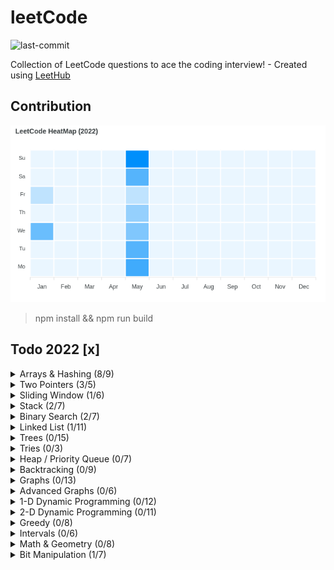 # leetCode
![last-commit](https://img.shields.io/github/last-commit/tinoschroeter/leetCode.svg?style=flat)

Collection of LeetCode questions to ace the coding interview! - Created using [LeetHub](https://github.com/QasimWani/LeetHub)

## Contribution 

![heatmap](https://raw.githubusercontent.com/tinoschroeter/leetCode/master/heatmap.png)

> npm install && npm run build

## Todo 2022 [x]

<details>
  <summary>Arrays & Hashing (8/9)</summary>
  </br>

  | Status |                            Problem                                      | Difficulty |         Video Solution                |
  |--------|:-----------------------------------------------------------------------:|------------|:-------------------------------------:|
  |   [X]  | [Contains Duplicate](https://leetcode.com/problems/contains-duplicate/) |  (Easy)    | [video](https://youtu.be/3OamzN90kPg) |
  |   [x]  | [Valid Anagram](https://leetcode.com/problems/valid-anagram/)           |  (Easy)    | [video](https://youtu.be/9UtInBqnCgA) |
  |   [x]  | [Two Sum](https://leetcode.com/problems/two-sum/)                       |  (Easy)    | [video](https://youtu.be/KLlXCFG5TnA) |
  |   [x]  | [Group Anagrams](https://leetcode.com/problems/group-anagrams/)         |  (Medium)  | [video](https://youtu.be/vzdNOK2oB2E) |
  |   [x]  | [Top K Frequent Elements](https://leetcode.com/problems/top-k-frequent-elements/) |(Medium)| [video](https://youtu.be/YPTqKIgVk-k)|
  |   [x]  | [Product of Array Except Self](https://leetcode.com/problems/product-of-array-except-self/)| (Medium)  | [video](https://youtu.be/bNvIQI2wAjk)| 
  |   [ ]  | [Valid Sudoku](https://leetcode.com/problems/valid-sudoku/)             |  (Medium)  | [video](https://youtu.be/TjFXEUCMqI8) |
  |   [x]  | [Encode and Decode Strings](https://www.lintcode.com/problem/659/)      |  (Medium)  | [video](https://youtu.be/B1k_sxOSgv8) |
  |   [x]  | [Longest Consecutive Sequence](https://leetcode.com/problems/longest-consecutive-sequence/)|(Medium)|[video](https://youtu.be/P6RZZMu_maU)|
</details>


<details>
  <summary>Two Pointers (3/5)</summary>
  </br>
  | Status |                            Problem                                      | Difficulty |         Video Solution                |
  |--------|:-----------------------------------------------------------------------:|------------|:-------------------------------------:|


</details>

<details>
  <summary>Sliding Window (1/6)</summary>
  </br>
  | Status |                            Problem                                      | Difficulty |         Video Solution                |
  |--------|:-----------------------------------------------------------------------:|------------|:-------------------------------------:|


</details>

<details>
  <summary>Stack (2/7)</summary>
  </br>
  | Status |                            Problem                                      | Difficulty |         Video Solution                |
  |--------|:-----------------------------------------------------------------------:|------------|:-------------------------------------:|


</details>

<details>
  <summary>Binary Search (2/7)</summary>
  </br>
  | Status |                            Problem                                      | Difficulty |         Video Solution                |
  |--------|:-----------------------------------------------------------------------:|------------|:-------------------------------------:|


</details>

<details>
  <summary>Linked List (1/11)</summary>
  </br>
  | Status |                            Problem                                      | Difficulty |         Video Solution                |
  |--------|:-----------------------------------------------------------------------:|------------|:-------------------------------------:|


</details>

<details>
  <summary>Trees (0/15)</summary>
  </br>
  | Status |                            Problem                                      | Difficulty |         Video Solution                |
  |--------|:-----------------------------------------------------------------------:|------------|:-------------------------------------:|


</details>

<details>
  <summary>Tries (0/3)</summary>
  </br>
  | Status |                            Problem                                      | Difficulty |         Video Solution                |
  |--------|:-----------------------------------------------------------------------:|------------|:-------------------------------------:|


</details>


<details>
  <summary>Heap / Priority Queue (0/7)</summary>
  </br>
  | Status |                            Problem                                      | Difficulty |         Video Solution                |
  |--------|:-----------------------------------------------------------------------:|------------|:-------------------------------------:|


</details>

<details>
  <summary>Backtracking (0/9)</summary>
  </br>
  | Status |                            Problem                                      | Difficulty |         Video Solution                |
  |--------|:-----------------------------------------------------------------------:|------------|:-------------------------------------:|


</details>

<details>
  <summary>Graphs (0/13)</summary>
  </br>
  | Status |                            Problem                                      | Difficulty |         Video Solution                |
  |--------|:-----------------------------------------------------------------------:|------------|:-------------------------------------:|


</details>

<details>
  <summary>Advanced Graphs (0/6)</summary>
  </br>
  | Status |                            Problem                                      | Difficulty |         Video Solution                |
  |--------|:-----------------------------------------------------------------------:|------------|:-------------------------------------:|


</details>

<details>
  <summary>1-D Dynamic Programming (0/12)</summary>
  </br>
  | Status |                            Problem                                      | Difficulty |         Video Solution                |
  |--------|:-----------------------------------------------------------------------:|------------|:-------------------------------------:|


</details>

<details>
  <summary>2-D Dynamic Programming (0/11)</summary>
  </br>
  | Status |                            Problem                                      | Difficulty |         Video Solution                |
  |--------|:-----------------------------------------------------------------------:|------------|:-------------------------------------:|


</details>

<details>
  <summary>Greedy (0/8)</summary>
  </br>
  | Status |                            Problem                                      | Difficulty |         Video Solution                |
  |--------|:-----------------------------------------------------------------------:|------------|:-------------------------------------:|


</details>

<details>
  <summary>Intervals (0/6)</summary>
  </br>
  | Status |                            Problem                                      | Difficulty |         Video Solution                |
  |--------|:-----------------------------------------------------------------------:|------------|:-------------------------------------:|


</details>

<details>
  <summary>Math & Geometry (0/8)</summary>
  </br>
  | Status |                            Problem                                      | Difficulty |         Video Solution                |
  |--------|:-----------------------------------------------------------------------:|------------|:-------------------------------------:|


</details>

<details>
  <summary>Bit Manipulation (1/7)</summary>
  </br>
  | Status |                            Problem                                      | Difficulty |         Video Solution                |
  |--------|:-----------------------------------------------------------------------:|------------|:-------------------------------------:|


</details>
